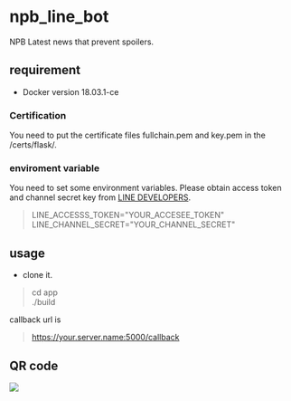 # npb_line_bot


NPB Latest news that prevent spoilers.

## requirement
+ Docker version 18.03.1-ce

### Certification
You need to put the certificate files fullchain.pem and key.pem in the /certs/flask/.

### enviroment variable
You need to set some environment variables. Please obtain access token and channel secret key from [LINE DEVELOPERS](https://developers.line.me).

> LINE_ACCESSS_TOKEN="YOUR_ACCESEE_TOKEN"  
> LINE_CHANNEL_SECRET="YOUR_CHANNEL_SECRET"

## usage

+ clone it.
> cd app  
> ./build

callback url is 
> https://your.server.name:5000/callback

## QR code

![](https://github.com/sawlow81wt/npb_line_bot/img/nlp_news.png)
